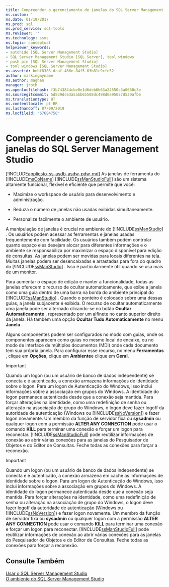 ```yaml
---
title: Compreender o gerenciamento de janelas do SQL Server Management Studio | Microsoft Docs
ms.custom: ''
ms.date: 01/19/2017
ms.prod: sql
ms.prod_service: sql-tools
ms.reviewer: ''
ms.technology: ssms
ms.topic: conceptual
helpviewer_keywords:
- autohide [SQL Server Management Studio]
- SQL Server Management Studio [SQL Server], tool windows
- push pin [SQL Server Management Studio]
- tool windows [SQL Server Management Studio]
ms.assetid: bebf8383-dcaf-466e-84f5-63b81c9cfe52
author: markingmyname
ms.author: maghan
manager: jroth
ms.openlocfilehash: f3b743844cbe0e1d6deb6b63a24550c3a0660c3e
ms.sourcegitcommit: 5d839dc63a5abb65508dc498d0a95027d530afb6
ms.translationtype: HT
ms.contentlocale: pt-BR
ms.lasthandoff: 07/09/2019
ms.locfileid: "67684750"
---
```

# <a name="understand-sql-server-management-studio-windows-management"></a>Compreender o gerenciamento de janelas do SQL Server Management Studio
[!INCLUDE[appliesto-ss-asdb-asdw-pdw-md](../includes/appliesto-ss-asdb-asdw-pdw-md.md)]
As janelas de ferramenta do [!INCLUDE[msCoName](../includes/msconame_md.md)] [!INCLUDE[ssManStudioFull](../includes/ssmanstudiofull-md.md)] são um sistema altamente funcional, flexível e eficiente que permite que você:  
  
-   Maximize o workspace de usuário para desenvolvimento e administração.  
  
-   Reduza o número de janelas não usadas exibidas simultaneamente.  
  
-   Personalize facilmente o ambiente de usuário.  
  
A manipulação de janelas é crucial no ambiente do [!INCLUDE[ssManStudio](../includes/ssmanstudio-md.md)] . Os usuários podem acessar as ferramentas e janelas usadas frequentemente com facilidade. Os usuários também podem controlar quanto espaço eles desejam alocar para diferentes informações e o ambiente se responsabiliza por maximizar o espaço disponível para edição de consultas. As janelas podem ser movidas para locais diferentes na tela. Muitas janelas podem ser desencaixadas e arrastadas para fora do quadro do [!INCLUDE[ssManStudio](../includes/ssmanstudio-md.md)] . Isso é particularmente útil quando se usa mais de um monitor.  
  
Para aumentar o espaço de edição e manter a funcionalidade, todas as janelas oferecem o recurso de ocultar automaticamente, que exibe a janela como uma guia dentro de uma barra na borda do ambiente principal do [!INCLUDE[ssManStudio](../includes/ssmanstudio-md.md)] . Quando o ponteiro é colocado sobre uma dessas guias, a janela subjacente é exibida. O recurso de ocultar automaticamente uma janela pode ser alternado clicando-se no botão **Ocultar Automaticamente** , representado por um alfinete no canto superior direito da janela. Há também uma opção **Ocultar Tudo Automaticamente** no menu **Janela** .  
  
Alguns componentes podem ser configurados no modo com guias, onde os componentes aparecem como guias no mesmo local de encaixe, ou no modo de interface de múltiplos documentos (MDI) onde cada documento tem sua própria janela. Para configurar esse recurso, no menu **Ferramentas** , clique em **Opções**, clique em **Ambiente**e clique em **Geral**.  
  
> [!IMPORTANT]  
> Quando um logon (ou um usuário de banco de dados independente) se conecta e é autenticado, a conexão armazena informações de identidade sobre o logon. Para um logon de Autenticação do Windows, isso inclui informações sobre a associação em grupos do Windows. A identidade do logon permanece autenticada desde que a conexão seja mantida. Para forçar alterações na identidade, como uma redefinição de senha ou alteração na associação de grupo do Windows, o logon deve fazer logoff da autoridade de autenticação (Windows ou [!INCLUDE[ssNoVersion](../includes/ssnoversion-md.md)]) e fazer logon novamente. Um membro da função de servidor fixa ou **sysadmin** ou qualquer logon com a permissão **ALTER ANY CONNECTION** pode usar o comando **KILL** para terminar uma conexão e forçar um logon para reconectar. [!INCLUDE[ssManStudioFull](../includes/ssmanstudiofull-md.md)] pode reutilizar informações de conexão ao abrir várias conexões para as janelas do Pesquisador de Objetos e do Editor de Consultas. Feche todas as conexões para forçar a reconexão.  
  
> [!IMPORTANT]  
> Quando um logon (ou um usuário de banco de dados independente) se conecta e é autenticado, a conexão armazena em cache as informações de identidade sobre o logon. Para um logon de Autenticação do Windows, isso inclui informações sobre a associação em grupos do Windows. A identidade do logon permanece autenticada desde que a conexão seja mantida. Para forçar alterações na identidade, como uma redefinição de senha ou alteração na associação de grupo do Windows, o logon deve fazer logoff da autoridade de autenticação (Windows ou [!INCLUDE[ssNoVersion](../includes/ssnoversion-md.md)]) e fazer logon novamente. Um membro da função de servidor fixa ou **sysadmin** ou qualquer logon com a permissão **ALTER ANY CONNECTION** pode usar o comando **KILL** para terminar uma conexão e forçar um logon para reconectar. [!INCLUDE[ssManStudioFull](../includes/ssmanstudiofull-md.md)] pode reutilizar informações de conexão ao abrir várias conexões para as janelas do Pesquisador de Objetos e do Editor de Consultas. Feche todas as conexões para forçar a reconexão.  
  
## <a name="see-also"></a>Consulte Também  
[Usar o SQL Server Management Studio](../ssms/use-sql-server-management-studio.md)  
[O ambiente do SQL Server Management Studio](../ssms/the-sql-server-management-studio-environment.md)  
  
